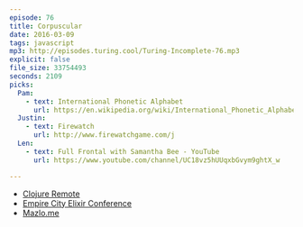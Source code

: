 ```yaml
---
episode: 76
title: Corpuscular
date: 2016-03-09
tags: javascript
mp3: http://episodes.turing.cool/Turing-Incomplete-76.mp3
explicit: false
file_size: 33754493
seconds: 2109
picks:
  Pam:
    - text: International Phonetic Alphabet
      url: https://en.wikipedia.org/wiki/International_Phonetic_Alphabet
  Justin:
    - text: Firewatch
      url: http://www.firewatchgame.com/j
  Len:
    - text: Full Frontal with Samantha Bee - YouTube
      url: https://www.youtube.com/channel/UC18vz5hUUqxbGvym9ghtX_w

---
```


* [Clojure Remote](http://clojureremote.com/)
* [Empire City Elixir Conference](https://github.com/empirecityelixir)
* [Mazlo.me](https://www.mazlo.me/)
